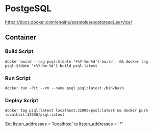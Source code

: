 # PostgeSQL

https://docs.docker.com/engine/examples/postgresql_service/

## Container

### Build Script
```docker build --tag psql:$(date '+%Y-%m-%d')-build . && docker tag psql:$(date '+%Y-%m-%d')-build psql:latest```

### Run Script
```docker run -Pit --rm --name psql psql:latest /bin/bash```

### Deploy Script
```docker tag psql:latest localhost:32000/psql:latest && docker push localhost:32000/psql:latest```

Set listen_addresses = 'localhost' to listen_addresses = '*' 
